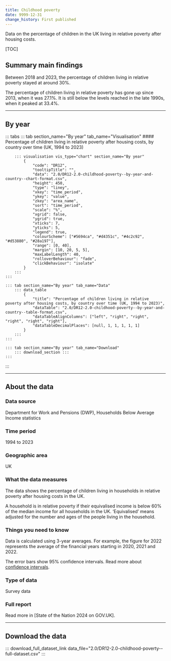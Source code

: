```yaml
---
title: Childhood poverty
date: 9999-12-31
change_history: First published
---
```


Data on the percentage of children in the UK living in relative poverty after housing costs.

[TOC]

## Summary main findings

Between 2018 and 2023, the percentage of children living in relative poverty stayed at around 30%.

The percentage of children living in relative poverty has gone up since 2013, when it was 27.1%. It is still below the levels reached in the late 1990s, when it peaked at 33.4%.

---

## By year

::: tabs
    ::: tab section_name="By year" tab_name="Visualisation"
        #### Percentage of children living in relative poverty after housing costs, by country over time (UK, 1994 to 2023)

        ::: visualisation vis_type="chart" section_name="By year"
            {
                "code": "DR12",
                "tooltipTitle": "",
                "data": "2.0/DR12-2.0-childhood-poverty--by-year-and-country--chart-format.csv",
                "height": 450,
                "type": "liney",
                "xkey": "time_period",
                "ykey": "value",
                "zkey": "area_name",
                "sort": "time_period",
                "scale": "%",
                "xgrid": false,
                "ygrid": true,
                "xticks": 7,
                "yticks": 5,
                "legend": true,
                "colourScheme": ["#5694ca", "#d4351c", "#4c2c92", "#d53880", "#28a197"],
                "range": [0, 40],
                "margin": [10, 20, 5, 5],
                "maxLabelLength": 40,
                "rolloverBehaviour": "fade",
                "clickBehaviour": "isolate"
            }
        :::
    :::

    ::: tab section_name="By year" tab_name="Data"
        ::: data_table
            {
                "title": "Percentage of children living in relative poverty after housing costs, by country over time (UK, 1994 to 2023)",
                "dataTable": "2.0/DR12-2.0-childhood-poverty--by-year-and-country--table-format.csv",
                "dataTableAlignColumns": ["left", "right", "right", "right", "right", "right"],
                "dataTableDecimalPlaces": [null, 1, 1, 1, 1, 1]
            }
        :::
    :::

    ::: tab section_name="By year" tab_name="Download"
        ::: download_section :::
    :::
:::

---

## About the data

### Data source
Department for Work and Pensions (DWP), Households Below Average Income statistics

### Time period
1994 to 2023

### Geographic area
UK

### What the data measures
The data shows the percentage of children living in households in relative poverty after housing costs in the UK.

A household is in relative poverty if their equivalised income is below 60% of the median income for all households in the UK. ‘Equivalised’ means adjusted for the number and ages of the people living in the household.

### Things you need to know
Data is calculated using 3-year averages. For example, the figure for 2022 represents the average of the financial years starting in 2020, 2021 and 2022.

The error bars show 95% confidence intervals. Read more about [confidence intervals](/about-our-analysis#confidence-intervals).

### Type of data
Survey data

### Full report
Read more in [State of the Nation 2024 on GOV.UK].

---

## Download the data

::: download_full_dataset_link data_file="2.0/DR12-2.0-childhood-poverty--full-dataset.csv" :::
